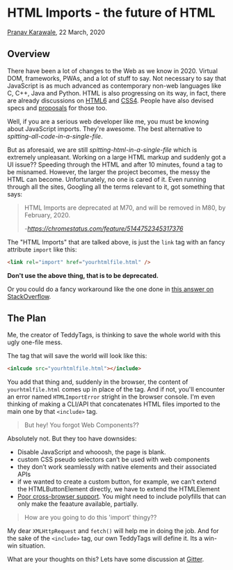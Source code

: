 # HTML Imports - the future of HTML

[Pranav Karawale](https://github.com/obnoxiousnerd), 22 March, 2020

## Overview

There have been a lot of changes to the Web as we know in 2020. Virtual DOM, frameworks, PWAs, and a lot of stuff to say. Not necessary to say that JavaScript is as much advanced as contemporary non-web languages like C, C++, Java and Python. HTML is also progressing on its way, in fact, there are already discussions on [HTML6](https://www.script-tutorials.com/a-look-into-html6-what-is-it-and-what-it-has-to-offer/) and [CSS4](https://drafts.csswg.org/selectors-4). People have also devised specs and [proposals](https://css-tricks.com/forums/topic/html6-and-css4-my-proposals/) for those too.

Well, if you are a serious web developer like me, you must be knowing about JavaScript imports. They're awesome. The best alternative to _spitting-all-code-in-a-single-file_.

But as aforesaid, we are still _spitting-html-in-a-single-file_ which is extremely unpleasant. Working on a large HTML markup and suddenly got a UI issue?? Speeding through the HTML and after 10 minutes, found a tag to be misnamed. However, the larger the project becomes, the messy the HTML can become. Unfortunately, no one is cared of it. Even running through all the sites, Googling all the terms relevant to it, got something that says:

> HTML Imports are deprecated at M70, and will be removed in M80, by February, 2020.
>
> -_https://chromestatus.com/feature/5144752345317376_

The "HTML Imports" that are talked above, is just the `link` tag with an fancy attribute `import` like this:

```html
<link rel="import" href="yourhtmlfile.html" />
```

**Don't use the above thing, that is to be deprecated.**

Or you could do a fancy workaround like the one done in [this answer on StackOverflow](https://stackoverflow.com/a/26144812/12020232).

## The Plan

Me, the creator of TeddyTags, is thinking to save the whole world with this ugly one-file mess.

The tag that will save the world will look like this:

```html
<inlcude src="yourhtmlfile.html"></include>
```

You add that thing and, suddenly in the browser, the content of `yourhtmlfile.html` comes up in place of the tag. And if not, you'll encounter an error named `HTMLImportError` stright in the browser console. I'm even thinking of making a CLI/API that concatenates HTML files imported to the main one by that `<include>` tag.

> But hey! You forgot Web Components??

Absolutely not.
But they too have downsides:

- Disable JavaScript and whooosh, the page is blank.
- custom CSS pseudo selectors can’t be used with web components
- they don’t work seamlessly with native elements and their associated APIs
- if we wanted to create a custom button, for example, we can’t extend the HTMLButtonElement directly, we have to extend the HTMLElement
- [Poor cross-browser support](https://caniuse.com/#feat=custom-elementsv1). You might need to include polyfills that can only make the feaature available, partially.

> How are you going to do this 'import' thingy??

My dear `XMLHttpRequest` and `fetch()` will help me in doing the job. And for the sake of the `<include>` tag, our own TeddyTags will define it. Its a win-win situation.

What are your thoughts on this? Lets have some discussion at [Gitter](https://gitter.im/teddytags).